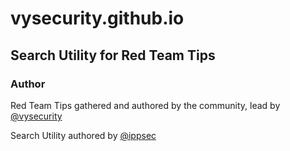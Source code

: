 # vysecurity.github.io

## Search Utility for Red Team Tips

### Author

Red Team Tips gathered and authored by the community, lead by [@vysecurity](https://twitter.com/vysecurity)

Search Utility authored by [@ippsec](https://twitter.com/ippsec)

